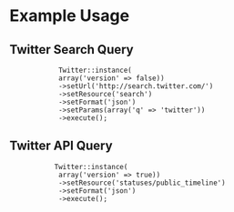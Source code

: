 # Example Usage

## Twitter Search Query

                Twitter::instance(
                array('version' => false))
                ->setUrl('http://search.twitter.com/')
                ->setResource('search')
                ->setFormat('json')
                ->setParams(array('q' => 'twitter'))
                ->execute();

## Twitter API Query

               Twitter::instance(
                array('version' => true))
                ->setResource('statuses/public_timeline')
                ->setFormat('json')
                ->execute();
